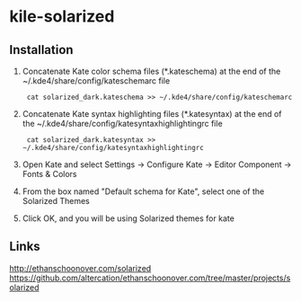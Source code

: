 kile-solarized
==============

Installation
------------

1. Concatenate Kate color schema files (\*.kateschema) at the end of the ~/.kde4/share/config/kateschemarc file

        cat solarized_dark.kateschema >> ~/.kde4/share/config/kateschemarc

2. Concatenate Kate syntax highlighting files (\*.katesyntax) at the end of the ~/.kde4/share/config/katesyntaxhighlightingrc file

        cat solarized_dark.katesyntax >> ~/.kde4/share/config/katesyntaxhighlightingrc

3. Open Kate and select Settings -> Configure Kate -> Editor Component -> Fonts & Colors
4. From the box named "Default schema for Kate", select one of the Solarized Themes
5. Click OK, and you will be using Solarized themes for kate

Links
-----

http://ethanschoonover.com/solarized  
https://github.com/altercation/ethanschoonover.com/tree/master/projects/solarized  

